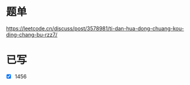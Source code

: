 # 题单
https://leetcode.cn/discuss/post/3578981/ti-dan-hua-dong-chuang-kou-ding-chang-bu-rzz7/

# 已写
- [x] 1456

